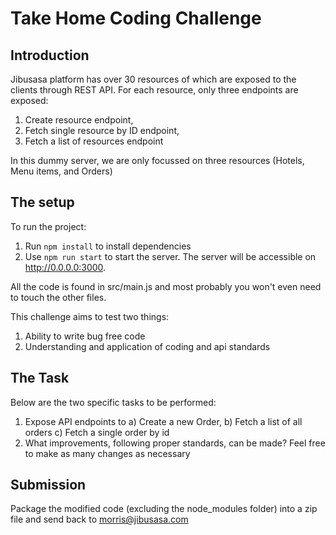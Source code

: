 # Take Home Coding Challenge

## Introduction

Jibusasa platform has over 30 resources of which are exposed to the clients through REST API.
For each resource, only three endpoints are exposed:

1. Create resource endpoint,
2. Fetch single resource by ID endpoint, 
3. Fetch a list of resources endpoint

In this dummy server, we are only focussed on three resources (Hotels, Menu items, and Orders)

## The setup

To run the project:
1. Run `npm install` to install dependencies
2. Use `npm run start` to start the server. The server will be accessible on http://0.0.0.0:3000. 

All the code is found in src/main.js and most probably you won't even need to touch the other files. 

This challenge aims to test two things:
1. Ability to write bug free code
2. Understanding and application of coding and api standards

## The Task

Below are the two specific tasks to be performed:

1. Expose API endpoints to a) Create a new Order, b) Fetch a list of all orders c) Fetch a single order by id
2. What improvements, following proper standards, can be made? Feel free to make as many changes as necessary

## Submission

Package the modified code (excluding the node_modules folder) into a zip file and send back to morris@jibusasa.com
